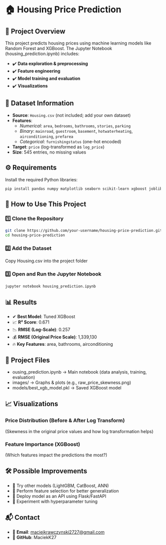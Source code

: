 # 🏠 Housing Price Prediction
## 📌 Project Overview
This project predicts housing prices using machine learning models like Random Forest and XGBoost. The Jupyter Notebook (housing_prediction.ipynb) includes:
- ✔️ **Data exploration & preprocessing**
- ✔️ **Feature engineering**
- ✔️ **Model training and evaluation**
- ✔️ **Visualizations**

## 📂 Dataset Information
- **Source**: `Housing.csv` (not included; add your own dataset)  
- **Features**:  
  - *Numerical*: `area`, `bedrooms`, `bathrooms`, `stories`, `parking`  
  - *Binary*: `mainroad`, `guestroom`, `basement`, `hotwaterheating`, `airconditioning`, `prefarea`  
  - *Categorical*: `furnishingstatus` (one-hot encoded)  
- **Target**: `price` (log-transformed as `log_price`)  
- **Size**: 545 entries, no missing values

## ⚙️ Requirements
Install the required Python libraries:
```bash
pip install pandas numpy matplotlib seaborn scikit-learn xgboost joblib
```

## 🚀 How to Use This Project
### 1️⃣ Clone the Repository
```bash
git clone https://github.com/your-username/housing-price-prediction.git
cd housing-price-prediction
```
### 2️⃣ Add the Dataset
Copy Housing.csv into the project folder
### 3️⃣ Open and Run the Jupyter Notebook
```bash
jupyter notebook housing_prediction.ipynb
```

## 📊 Results
- ✔ **Best Model**: Tuned XGBoost
- 📈 **R² Score**: 0.671
- 📉 **RMSE (Log-Scale)**: 0.257
- 💰 **RMSE (Original Price Scale)**: 1,339,130
- 🔥 **Key Features**: area, bathrooms, airconditioning

## 📁 Project Files
- ousing_prediction.ipynb → Main notebook (data analysis, training, evaluation)
- images/ → Graphs & plots (e.g., raw_price_skewness.png)
- models/best_xgb_model.pkl → Saved XGBoost model

## 📈 Visualizations
### Price Distribution (Before & After Log Transform)
(Skewness in the original price values and how log transformation helps)
### Feature Importance (XGBoost)
(Which features impact the predictions the most?)

## 🛠 Possible Improvements
- 🔹 Try other models (LightGBM, CatBoost, ANN)
- 🔹 Perform feature selection for better generalization
- 🔹 Deploy model as an API using Flask/FastAPI
- 🔹 Experiment with hyperparameter tuning

## 📬 Contact
- 📧 **Email**: maciejkrawczynski2727@gmail.com
- 🔗 **GitHub**: MaciekK27
